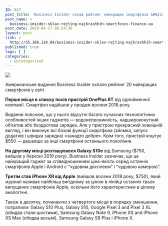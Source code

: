 ```yaml
---
ID: 827
post_title: 'Business Insider склав рейтинг найкращих смартфонів &#8212; Finance.ua'
post_name: >
  business-insider-sklav-rejting-najkrashhih-smartfoniv-finance-ua
post_date: 2019-04-27 06:54:36
layout: post
link: >
  http://35.188.114.84/business-insider-sklav-rejting-najkrashhih-smartfoniv-finance-ua/
published: true
tags: [ ]
categories:
  - Uncategorized
---
```

 <div><img src="http://resources.finance.ua/ua/news/image-repost?id=447972" class="ff-og-image-inserted"></div><p>Американське видання Business Insider склало рейтинг 20 найкращих смартфонів у світі.</p>
<p><strong>Перше місце в списку посів пристрій OnePlus 6T</strong> від однойменної компанії. Смартфон надійшов у продаж восени 2018 року.</p>
<p>Видання пояснює, що у нього відсутні багато сучасних технологічних особливостей інших гаджетів — водонепроникність, надширококутний об’єктив або бездротова зарядка. Але у пристрою прекрасний зовнішній вигляд, і він виконує всі базові функції смартфона (зйомка, запуск додатків і швидка зарядка) «занадто добре». Крім того, пристрій коштує $550 — дешевше за інші смартфони останнього покоління.</p>
<p><strong>На другому місці розташувався Galaxy S10e</strong> від Samsung ($750, вийшов у березні 2019 року). Business Insider зазначає, що це найкращий гаджет за співвідношенням ціна-якість серед останніх смартфонів Apple і Android c “чудовим дисплеєм” і “чудовою камерою”.</p>
<p><strong>Третім став iPhone XR від Apple</strong> (вийшов восени 2018 року, $750), який журнал називає найбільш вигідному за ціною в лінійці останніх трьох випущених смартфонів Apple, оскільки його характеристики в цілому аналогічні.</p>
<p>Також в десятку, починаючи з четвертого місця в порядку зменшення, потрапили: Galaxy S10 Plus, Galaxy S10, Google Pixel 3 and Pixel 3 XL (обидва стали шостими), Samsung Galaxy Note 9, iPhone XS and iPhone XS Max (обидва восьмі), Samsung Galaxy S9 Plus і iPhone X.</p> 